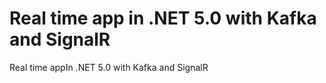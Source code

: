 # Real time app in .NET 5.0 with Kafka and SignalR
Real time appIn .NET 5.0 with Kafka and SignalR

[](https://github.com/Khairultaher/RealTimeAppInDotNet5WithKafkaAndSignalR/blob/main/Web/wwwroot/image_2020-11-17_141154.png)

